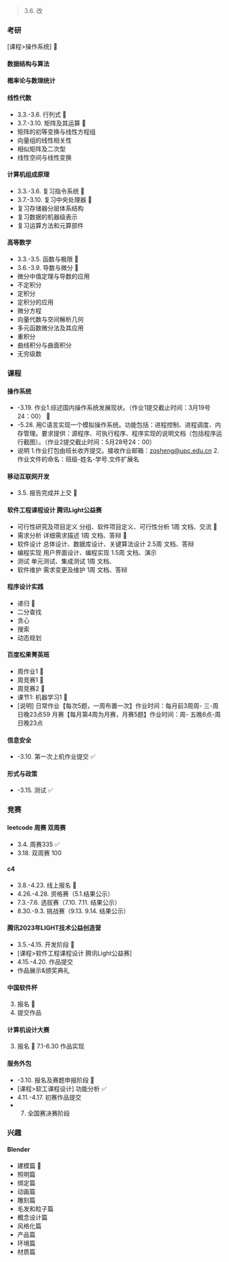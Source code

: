 
> 3.6. 改

### 考研

[课程>操作系统] 🔄

#### 数据结构与算法

#### 概率论与数理统计

#### 线性代数
- 3.3.-3.6. 行列式 🔄
- 3.7.-3.10. 矩阵及其运算 🔄
- 矩阵的初等变换与线性方程组
- 向量组的线性相关性
- 相似矩阵及二次型
- 线性空间与线性变换

#### 计算机组成原理
- 3.3.-3.6. 复习指令系统 🔄
- 3.7.-3.10. 复习中央处理器 🔄
- 复习存储器分层体系结构
- 复习数据的机器级表示
- 复习运算方法和元算部件

#### 高等数学
- 3.3.-3.5. 函数与极限 🔄
- 3.6.-3.9. 导数与微分 🔄
- 微分中值定理与导数的应用
- 不定积分
- 定积分
- 定积分的应用
- 微分方程
- 向量代数与空间解析几何
- 多元函数微分法及其应用
- 重积分
- 曲线积分与曲面积分
- 无穷级数




### 课程

#### 操作系统
- -3.19. 作业1.综述国内操作系统发展现状。（作业1提交截止时间：3月19号24：00） 🔄
- -5.28. 用C语言实现一个模拟操作系统。功能包括：进程控制、进程调度、内存管理。要求提供：源程序、可执行程序、程序实现的说明文档（包括程序运行截图）。（作业2提交截止时间：5月28号24：00）
- 说明 1.作业打包由班长收齐提交。接收作业邮箱：zqsheng@upc.edu.cn  2.作业文件的命名：班级-姓名-学号.文件扩展名

#### 移动互联网开发
- 3.5. 报告完成并上交 🔄

#### 软件工程课程设计 腾讯Light公益赛
- 可行性研究及项目定义 分组、软件项目定义、可行性分析 1周 文档、交流 🔄
- 需求分析 详细需求描述 1周 文档、答辩 🔄
- 软件设计 总体设计、数据库设计、关键算法设计 2.5周 文档、答辩
- 编程实现 用户界面设计、编程实现 1.5周 文档、演示
- 测试 单元测试、集成测试 1周 文档、
- 软件维护 需求变更及维护 1周 文档、答辩

#### 程序设计实践
- 递归 🔄
- 二分查找
- 贪心
- 搜索
- 动态规划

#### 百度松果菁英班
- 周作业1 🔄
- 周竞赛1 🔄
- 周竞赛2 🔄
- 课节1: 机器学习1 🔄
- [说明] 日常作业【每次5题，一周布置一次】作业时间：每月前3周周- 三-周日晚23点59 月赛【每月第4周为月赛，月赛5题】作业时间：周- 五晚8点-周日晚23点


#### 信息安全
- -3.10. 第一次上机作业提交 ✅

#### 形式与政策
- -3.15. 测试 ✅




### 竞赛

#### leetcode 周赛 双周赛
- 3.4. 周赛335 ✅
- 3.18. 双周赛 100

#### c4
- 3.8.-4.23. 线上报名 🔄
- 4.26.-4.28. 资格赛（5.1.结果公示）
- 7.3.-7.6. 选拔赛（7.10. 7.11. 结果公示）
- 8.30.-9.3. 挑战赛（9.13. 9.14. 结果公示）

#### 腾讯2023年LIGHT技术公益创造营
- 3.5.-4.15. 开发阶段 🔄
- [课程>软件工程课程设计 腾讯Light公益赛]
- 4.15.-4.20. 作品提交
- 作品展示&颁奖典礼

#### 中国软件杯
3. 报名 🔄
7. 提交作品

#### 计算机设计大赛
3. 报名 🔄
7.1-6.30 作品实现

#### 服务外包
- -3.10. 报名及赛题申报阶段 🔄
- [课程>软工课程设计] 功能分析 ✅
- 4.11.-4.17. 初赛作品提交
- 7. 全国赛决赛阶段




### 兴趣

#### Blender
- 建模篇 🔄
- 照明篇
- 绑定篇
- 动画篇
- 雕刻篇
- 毛发和粒子篇
- 概念设计篇
- 风格化篇
- 产品篇
- 环境篇
- 材质篇
